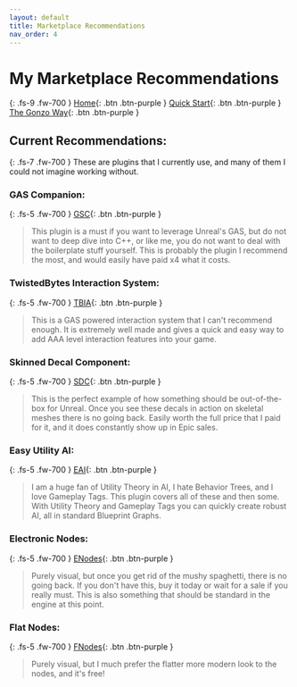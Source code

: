 ```yaml
---
layout: default
title: Marketplace Recommendations
nav_order: 4
---
```

# My Marketplace Recommendations
{: .fs-9 .fw-700 }
[Home](https://madteapartygames.github.io/the-gonzo-docs/){: .btn .btn-purple }
[Quick Start](https://madteapartygames.github.io/the-gonzo-docs/docs/quickstart.html){: .btn .btn-purple }
[The Gonzo Way](https://madteapartygames.github.io/the-gonzo-docs/docs/deepdive.html){: .btn .btn-purple }

## Current Recommendations:
{: .fs-7 .fw-700 }
These are plugins that I currently use, and many of them I could not imagine working without. 

### GAS Companion:
{: .fs-5 .fw-700 }
[GSC](https://www.unrealengine.com/marketplace/en-US/product/gas-companion){: .btn .btn-purple }

> This plugin is a must if you want to leverage Unreal's GAS, but do not want to deep dive into C++, or like me, you do not want to deal with the boilerplate stuff yourself. This is probably the plugin I recommend the most, and would easily have paid x4 what it costs. 

### TwistedBytes Interaction System:
{: .fs-5 .fw-700 }
[TBIA](https://www.unrealengine.com/marketplace/en-US/product/twistedbytes-interaction-system){: .btn .btn-purple }

>This is a GAS powered interaction system that I can't recommend enough. It is extremely well made and gives a quick and easy way to add AAA level interaction features into your game. 

### Skinned Decal Component:
{: .fs-5 .fw-700 }
[SDC](https://www.unrealengine.com/marketplace/en-US/product/skinned-decal-component){: .btn .btn-purple }

>This is the perfect example of how something should be out-of-the-box for Unreal. Once you see these decals in action on skeletal meshes there is no going back. Easily worth the full price that I paid for it, and it does constantly show up in Epic sales.

### Easy Utility AI:
{: .fs-5 .fw-700 }
[EAI](https://www.unrealengine.com/marketplace/en-US/product/easy-utility-ai){: .btn .btn-purple }

>I am a huge fan of Utility Theory in AI, I hate Behavior Trees, and I love Gameplay Tags. This plugin covers all of these and then some. With Utility Theory and Gameplay Tags you can quickly create robust AI, all in standard Blueprint Graphs.

### Electronic Nodes:
{: .fs-5 .fw-700 }
[ENodes](https://www.unrealengine.com/marketplace/en-US/product/electronic-nodes){: .btn .btn-purple }

>Purely visual, but once you get rid of the mushy spaghetti, there is no going back. If you don't have this, buy it today or wait for a sale if you really must. This is also something that should be standard in the engine at this point. 

### Flat Nodes:
{: .fs-5 .fw-700 }
[FNodes](https://www.unrealengine.com/marketplace/en-US/product/flat-nodes){: .btn .btn-purple }

>Purely visual, but I much prefer the flatter more modern look to the nodes, and it's free!